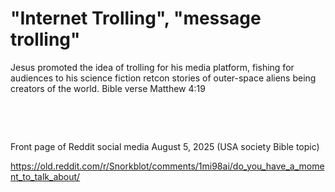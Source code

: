 # "Internet Trolling", "message trolling"

Jesus promoted the idea of trolling for his media platform, fishing for audiences to his science fiction retcon stories of outer-space aliens being creators of the world. Bible verse Matthew 4:19

&nbsp;

&nbsp;

Front page of Reddit social media August 5, 2025 (USA society Bible topic)   

https://old.reddit.com/r/Snorkblot/comments/1mi98ai/do_you_have_a_moment_to_talk_about/

